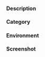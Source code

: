 #### Description
<!--- Provide a more detailed introduction to the issue itself -->

#### Category
<!--- Provide a more detailed introduction to the issue itself 
[Setting]
[Homework]
[Sqlplus]
[Textbook]
[Etc]
-->

#### Environment
<!--- Include as many relevant details about the environment you experienced the bug in 
For example, Virtual Box Oracle VM or Window 10
-->

#### Screenshot
<!-- If you include the screen-shot then it would be much helpful! --!>
